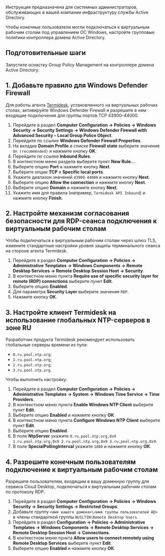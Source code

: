 <info>

Инструкция предназначена для системных администраторов, обслуживающих в вашей компании инфраструктуру службы Active Directory.

</info>

Чтобы конечные пользователи могли подключаться к виртуальным рабочим столам под управлением ОС Windows, настройте групповые политики контроллера домена Active Directory.

## Подготовительные шаги

Запустите оснастку Group Policy Management на контроллере домена Active Directory.

## 1. Добавьте правило для Windows Defender Firewall

Для работы агента [Termidesk](https://termidesk.ru/), установленного на виртуальных рабочих столах, активируйте Windows Defender Firewall и разрешите в нем входящие подключения для группы портов TCP 43900–44000.

1. Перейдите в раздел **Computer Configuration → Policies → Windows Security → Security Settings → Windows Defender Firewall with Advanced Security – Local Group Police Object**.
1. Перейдите по ссылке **Windows Defender Firewall Properties**.
1. На вкладке **Domain Profile** в списке **Firewall state** выберите значение `On (recommended)` и нажмите кнопку **OK**.
1. Перейдите по ссылке **Inbound Rules**.
1. В контекстном меню раздела выберите пункт **New Rule…**.
1. Выберите опцию **Port** и нажмите кнопку **Next**.
1. Выберите опции **TCP** и **Specific local ports**.
1. Укажите диапазон значений `43900-44000` и нажмите кнопку **Next**.
1. Выберите опцию **Allow the connection** и нажмите кнопку **Next**.
1. Выберите опцию **Domain** и нажмите кнопку **Next**.
1. Укажите имя для правила (например, `Termidesk API Inbound`) и нажмите кнопку **Finish**.

## 2. Настройте механизм согласования безопасности для RDP-сеанса подключения к виртуальным рабочим столам

Чтобы подключаться к виртуальным рабочим столам через шлюз TLS, измените стандартные настройки уровня защиты терминального сеанса на стороне агента Termidesk.

1. Перейдите в раздел **Computer Configuration → Policies → Administrative Templates → Windows Components → Remote Desktop Services → Remote Desktop Session Host → Security**.
1. В контекстном меню пункта **Require use of specific security layer for remote (RDP) connections** выберите пункт **Edit**.
1. Выберите опцию **Enabled**.
1. Для параметра **Security Layer** выберите значение `RDP`.
1. Нажмите кнопку **ОК**.

## 3. Настройте клиент Termidesk на использование глобальных NTP-серверов в зоне RU

Разработчик продукта Termidesk рекомендует использовать глобальные серверы времени из пула:

- `0.ru.pool.ntp.org`;
- `1.ru.pool.ntp.org`;
- `2.ru.pool.ntp.org`;
- `3.ru.pool.ntp.org`.

Чтобы выполнить настройку:

1. Перейдите в раздел **Computer Configuration → Policies → Administrative Templates → System → Windows Time Service → Time Providers**.
1. В контекстном меню пункта **Enable Windows NTP Client** выберите пункт **Edit**.
1. Выберите опцию **Enabled** и нажмите кнопку **ОК**.
1. В контекстном меню пункта **Configure Windows NTP Client** выберите пункт **Edit**.
1. Выберите опцию **Enabled**.
1. В поле **NtpServer** укажите `0.ru.pool.ntp.org,0x9 1.ru.pool.ntp.org,0x9 2.ru.pool.ntp.org,0x9 3.ru.pool.ntp.org,0x9`.
1. В поле **SpecialPollingInterval** укажите `1800` и нажмите кнопку **ОК**.

## 4. Разрешите конечным пользователям подключение к виртуальным рабочим столам

Разрешите пользователям, входящим в вашу доменную группу для сервиса Cloud Desktop, подключаться к виртуальным рабочим столам по протоколу RDP.

1. Перейдите в раздел **Computer Configuration → Policies → Windows Security → Security Settings → Restricted Groups**.
1. Добавьте группу `<имя вашего домена>\<имя группы пользователей AD>` в члены стандартной группы `BUILTIN\Remote Desktop Users`.
1. Перейдите в раздел **Configuration → Policies → Administrative Templates → Windows Components → Remote Desktop Services → Remote Desktop Session Host → Connections**.
1. В контекстном меню пункта **Allow users to connect remotely using Remote Desktop Services** выберите пункт **Edit**.
1. Выберите опцию **Enabled** и нажмите кнопку **ОК**.
